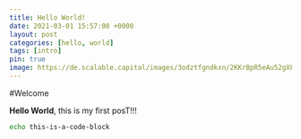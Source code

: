 ```yaml
---
title: Hello World!
date: 2021-03-01 15:57:00 +0000
layout: post
categories: [hello, world]
tags: [intro]
pin: true
image: https://de.scalable.capital/images/3odztfgndkxn/2KKrBpR5eAu52gXFY6gdBs/c1e84cb99c3e5277607ef8159a0e1fb9/hello_world_new_black.png
---
```


#Welcome

**Hello World**, this is my first posT!!!

```bash
echo this-is-a-code-block
```

